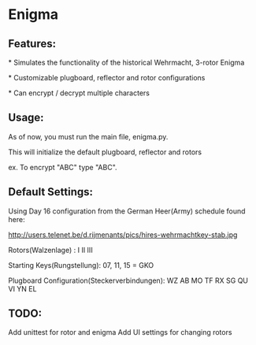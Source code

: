 # Enigma

## Features:
\* Simulates the functionality of the historical Wehrmacht, 3-rotor Enigma

\* Customizable plugboard, reflector and rotor configurations

\* Can encrypt / decrypt multiple characters

## Usage:
As of now, you must run the main file, enigma.py.

This will initialize the default plugboard, reflector and rotors


ex.
To encrypt "ABC" type "ABC".
 

## Default Settings:

Using Day 16 configuration from the German Heer(Army) schedule found here:

http://users.telenet.be/d.rijmenants/pics/hires-wehrmachtkey-stab.jpg



Rotors(Walzenlage) : I II III


Starting Keys(Rungstellung): 07, 11, 15 = GKO


Plugboard Configuration(Steckerverbindungen): WZ AB MO TF RX SG QU VI YN EL




## TODO:
Add unittest for rotor and enigma
Add UI settings for changing rotors
